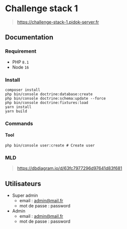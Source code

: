 # Challenge stack 1
> https://challenge-stack-1.pidok-server.fr
## Documentation
### Requirement
* PHP ``8.1``
* Node ``16``
### Install
```shell
composer install
php bin/console doctrine:database:create
php bin/console doctrine:schema:update --force
php bin/console doctrine:fixtures:load         
yarn install
yarn build
```
### Commands
#### Tool
```shell
php bin/console user:create # Create user
```
### MLD
> https://dbdiagram.io/d/63fc7977296d97641d83f681

## Utilisateurs
- Super admin
    - email : admin@mail.fr
    - mot de passe : password
- Admin
    - email : admin@mail.fr
    - mot de passe : password